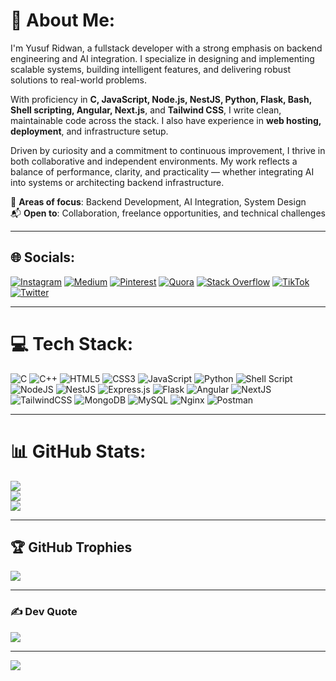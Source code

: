 # 💫 About Me:
I'm Yusuf Ridwan, a fullstack developer with a strong emphasis on backend engineering and AI integration. I specialize in designing and implementing scalable systems, building intelligent features, and delivering robust solutions to real-world problems.

With proficiency in **C, JavaScript, Node.js, NestJS, Python, Flask, Bash, Shell scripting, Angular, Next.js**, and **Tailwind CSS**, I write clean, maintainable code across the stack. I also have experience in **web hosting, deployment**, and infrastructure setup.

Driven by curiosity and a commitment to continuous improvement, I thrive in both collaborative and independent environments. My work reflects a balance of performance, clarity, and practicality — whether integrating AI into systems or architecting backend infrastructure.

🔧 **Areas of focus**: Backend Development, AI Integration, System Design  
📬 **Open to**: Collaboration, freelance opportunities, and technical challenges

---

## 🌐 Socials:
[![Instagram](https://img.shields.io/badge/Instagram-%23E4405F.svg?logo=Instagram&logoColor=white)](https://instagram.com/horla_techs) 
[![Medium](https://img.shields.io/badge/Medium-12100E?logo=medium&logoColor=white)](https://medium.com/@horla_tech) 
[![Pinterest](https://img.shields.io/badge/Pinterest-%23E60023.svg?logo=Pinterest&logoColor=white)](https://pinterest.com/horiyorrmi72) 
[![Quora](https://img.shields.io/badge/Quora-%23B92B27.svg?logo=Quora&logoColor=white)](https://quora.com/profile/horla) 
[![Stack Overflow](https://img.shields.io/badge/-Stackoverflow-FE7A16?logo=stack-overflow&logoColor=white)](https://stackoverflow.com/users/16754502) 
[![TikTok](https://img.shields.io/badge/TikTok-%23000000.svg?logo=TikTok&logoColor=white)](https://tiktok.com/@horla_codes) 
[![Twitter](https://img.shields.io/badge/Twitter-%231DA1F2.svg?logo=Twitter&logoColor=white)](https://twitter.com/horla_techs) 

---

# 💻 Tech Stack:
![C](https://img.shields.io/badge/c-%2300599C.svg?style=plastic&logo=c&logoColor=white)
![C++](https://img.shields.io/badge/c++-%2300599C.svg?style=plastic&logo=c%2B%2B&logoColor=white)
![HTML5](https://img.shields.io/badge/html5-%23E34F26.svg?style=plastic&logo=html5&logoColor=white) 
![CSS3](https://img.shields.io/badge/css3-%231572B6.svg?style=plastic&logo=css3&logoColor=white) 
![JavaScript](https://img.shields.io/badge/javascript-%23323330.svg?style=plastic&logo=javascript&logoColor=%23F7DF1E)
![Python](https://img.shields.io/badge/python-3670A0?style=plastic&logo=python&logoColor=ffdd54)
![Shell Script](https://img.shields.io/badge/shell_script-%23121011.svg?style=plastic&logo=gnu-bash&logoColor=white)
![NodeJS](https://img.shields.io/badge/node.js-6DA55F?style=plastic&logo=node.js&logoColor=white) 
![NestJS](https://img.shields.io/badge/nestjs-%23E0234E.svg?style=plastic&logo=nestjs&logoColor=white)
![Express.js](https://img.shields.io/badge/express.js-%23404d59.svg?style=plastic&logo=express&logoColor=%2361DAFB) 
![Flask](https://img.shields.io/badge/flask-%23000.svg?style=plastic&logo=flask&logoColor=white) 
![Angular](https://img.shields.io/badge/angular-%23DD0031.svg?style=plastic&logo=angular&logoColor=white)
![NextJS](https://img.shields.io/badge/next.js-black?style=plastic&logo=next.js&logoColor=white)
![TailwindCSS](https://img.shields.io/badge/tailwindcss-%2338B2AC.svg?style=plastic&logo=tailwind-css&logoColor=white)
![MongoDB](https://img.shields.io/badge/MongoDB-%234ea94b.svg?style=plastic&logo=mongodb&logoColor=white)
![MySQL](https://img.shields.io/badge/mysql-%2300f.svg?style=plastic&logo=mysql&logoColor=white)
![Nginx](https://img.shields.io/badge/nginx-%23009639.svg?style=plastic&logo=nginx&logoColor=white) 
![Postman](https://img.shields.io/badge/Postman-FF6C37?style=plastic&logo=postman&logoColor=white)

---

# 📊 GitHub Stats:
![](https://github-readme-stats.vercel.app/api?username=horiyorrmi72&theme=solarized-dark&hide_border=false&include_all_commits=false&count_private=false)<br/>
![](https://github-readme-streak-stats.herokuapp.com/?user=horiyorrmi72&theme=solarized-dark&hide_border=false)<br/>
![](https://github-readme-stats.vercel.app/api/top-langs/?username=horiyorrmi72&theme=solarized-dark&hide_border=false&include_all_commits=false&count_private=false&layout=compact)

---

## 🏆 GitHub Trophies
![](https://github-profile-trophy.vercel.app/?username=horiyorrmi72&theme=radical&no-frame=false&no-bg=true&margin-w=4)

---

### ✍️ Dev Quote
![](https://quotes-github-readme.vercel.app/api?type=horizontal&theme=gruvbox)

---

[![](https://visitcount.itsvg.in/api?id=horiyorrmi72&icon=0&color=0)](https://visitcount.itsvg.in)

<!-- ## 💰 Support Me
[![Ko-Fi](https://img.shields.io/badge/Ko--fi-F16061?style=for-the-badge&logo=ko-fi&logoColor=white)](https://ko-fi.com/Horla_techs) -->

<!-- Proudly created with GPRM ( https://gprm.itsvg.in ) -->

